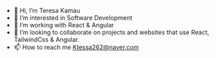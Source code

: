 - 👋 Hi, I’m Teresa Kamau
- 👀 I’m interested in Software Development
- 🌱 I’m working with React & Angular
- 💞️ I’m looking to collaborate on projects and websites that use React, TailwindCss & Angular.
- 📫 How to reach me Ktessa262@naver.com

<!---
tessa5/tessa5 is a ✨ special ✨ repository because its `README.md` (this file) appears on your GitHub profile.
You can click the Preview link to take a look at your changes.
--->
